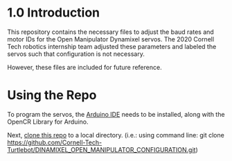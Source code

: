 # 1.0 Introduction

This repository contains the necessary files to adjust the baud rates and motor IDs for the Open Manipulator Dynamixel servos. The 2020 Cornell Tech robotics internship team adjusted these parameters and labeled the servos such that configuration is not necessary.

However, these files are included for future reference. 

# Using the Repo

To program the servos, the [Arduino IDE](https://emanual.robotis.com/docs/en/software/arduino_ide/) needs to be installed, along with the OpenCR Library for Arduino.

Next, [clone this repo](https://github.com/Cornell-Tech-Turtlebot/DINAMIXEL_OPEN_MANIPULATOR_CONFIGURATION) to a local directory. (i.e.: using command line: git clone https://github.com/Cornell-Tech-Turtlebot/DINAMIXEL_OPEN_MANIPULATOR_CONFIGURATION.git)



